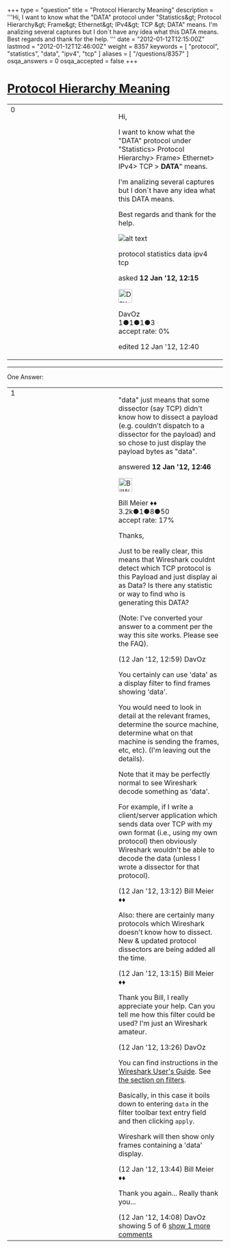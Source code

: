 +++
type = "question"
title = "Protocol Hierarchy Meaning"
description = '''Hi,  I want to know what the &quot;DATA&quot; protocol under &quot;Statistics&amp;gt; Protocol Hierarchy&amp;gt; Frame&amp;gt; Ethernet&amp;gt; IPv4&amp;gt; TCP &amp;gt; DATA&quot; means. I&#x27;m analizing several captures but I don´t have any idea what this DATA means. Best regards and thank for the help. '''
date = "2012-01-12T12:15:00Z"
lastmod = "2012-01-12T12:46:00Z"
weight = 8357
keywords = [ "protocol", "statistics", "data", "ipv4", "tcp" ]
aliases = [ "/questions/8357" ]
osqa_answers = 0
osqa_accepted = false
+++

<div class="headNormal">

# [Protocol Hierarchy Meaning](/questions/8357/protocol-hierarchy-meaning)

</div>

<div id="main-body">

<div id="askform">

<table id="question-table" style="width:100%;"><colgroup><col style="width: 50%" /><col style="width: 50%" /></colgroup><tbody><tr class="odd"><td style="width: 30px; vertical-align: top"><div class="vote-buttons"><div id="post-8357-score" class="post-score" title="current number of votes">0</div><div id="favorite-count" class="favorite-count"></div></div></td><td><div id="item-right"><div class="question-body"><p>Hi,</p><p>I want to know what the "DATA" protocol under "Statistics&gt; Protocol Hierarchy&gt; Frame&gt; Ethernet&gt; IPv4&gt; TCP &gt; <strong>DATA</strong>" means.</p><p>I'm analizing several captures but I don´t have any idea what this DATA means.</p><p>Best regards and thank for the help.</p><p><img src="http://i41.tinypic.com/jt08lt.png" alt="alt text" /></p></div><div id="question-tags" class="tags-container tags">protocol statistics data ipv4 tcp</div><div id="question-controls" class="post-controls"></div><div class="post-update-info-container"><div class="post-update-info post-update-info-user"><p>asked <strong>12 Jan '12, 12:15</strong></p><img src="https://secure.gravatar.com/avatar/9c69f864079a3a7f1d3133e23e5901c8?s=32&amp;d=identicon&amp;r=g" class="gravatar" width="32" height="32" alt="DavOz&#39;s gravatar image" /><p>DavOz<br />
<span class="score" title="1 reputation points">1</span><span title="1 badges"><span class="badge1">●</span><span class="badgecount">1</span></span><span title="1 badges"><span class="silver">●</span><span class="badgecount">1</span></span><span title="3 badges"><span class="bronze">●</span><span class="badgecount">3</span></span><br />
<span class="accept_rate" title="Rate of the user&#39;s accepted answers">accept rate:</span> <span title="DavOz has no accepted answers">0%</span></p></img></div><div class="post-update-info post-update-info-edited"><p>edited 12 Jan '12, 12:40</p></div></div><div id="comments-container-8357" class="comments-container"></div><div id="comment-tools-8357" class="comment-tools"></div><div class="clear"></div><div id="comment-8357-form-container" class="comment-form-container"></div><div class="clear"></div></div></td></tr></tbody></table>

------------------------------------------------------------------------

<div class="tabBar">

<span id="sort-top"></span>

<div class="headQuestions">

One Answer:

</div>

</div>

<span id="8358"></span>

<div id="answer-container-8358" class="answer">

<table style="width:100%;"><colgroup><col style="width: 50%" /><col style="width: 50%" /></colgroup><tbody><tr class="odd"><td style="width: 30px; vertical-align: top"><div class="vote-buttons"><div id="post-8358-score" class="post-score" title="current number of votes">1</div></div></td><td><div class="item-right"><div class="answer-body"><p>"data" just means that some dissector (say TCP) didn't know how to dissect a payload (e.g. couldn't dispatch to a dissector for the payload) and so chose to just display the payload bytes as "data".</p></div><div class="answer-controls post-controls"></div><div class="post-update-info-container"><div class="post-update-info post-update-info-user"><p>answered <strong>12 Jan '12, 12:46</strong></p><img src="https://secure.gravatar.com/avatar/bfb20acfe44690473b10c7963b5d4a18?s=32&amp;d=identicon&amp;r=g" class="gravatar" width="32" height="32" alt="Bill%20Meier&#39;s gravatar image" /><p>Bill Meier ♦♦<br />
<span class="score" title="3180 reputation points"><span>3.2k</span></span><span title="1 badges"><span class="badge1">●</span><span class="badgecount">1</span></span><span title="8 badges"><span class="silver">●</span><span class="badgecount">8</span></span><span title="50 badges"><span class="bronze">●</span><span class="badgecount">50</span></span><br />
<span class="accept_rate" title="Rate of the user&#39;s accepted answers">accept rate:</span> <span title="Bill Meier has 31 accepted answers">17%</span></p></div></div><div id="comments-container-8358" class="comments-container"><span id="8359"></span><div id="comment-8359" class="comment"><div id="post-8359-score" class="comment-score"></div><div class="comment-text"><p>Thanks,</p><p>Just to be really clear, this means that Wireshark couldnt detect which TCP protocol is this Payload and just display ai as Data? Is there any statistic or way to find who is generating this DATA?</p><p>(Note: I've converted your answer to a comment per the way this site works. Please see the FAQ).</p></div><div id="comment-8359-info" class="comment-info"><span class="comment-age">(12 Jan '12, 12:59)</span> DavOz</div></div><span id="8360"></span><div id="comment-8360" class="comment"><div id="post-8360-score" class="comment-score"></div><div class="comment-text"><p>You certainly can use 'data' as a display filter to find frames showing 'data'.</p><p>You would need to look in detail at the relevant frames, determine the source machine, determine what on that machine is sending the frames, etc, etc). (I'm leaving out the details).</p><p>Note that it may be perfectly normal to see Wireshark decode something as 'data'.</p><p>For example, if I write a client/server application which sends data over TCP with my own format (i.e., using my own protocol) then obviously Wireshark wouldn't be able to decode the data (unless I wrote a dissector for that protocol).</p></div><div id="comment-8360-info" class="comment-info"><span class="comment-age">(12 Jan '12, 13:12)</span> Bill Meier ♦♦</div></div><span id="8361"></span><div id="comment-8361" class="comment"><div id="post-8361-score" class="comment-score"></div><div class="comment-text"><p>Also: there are certainly many protocols which Wireshark doesn't know how to dissect. New &amp; updated protocol dissectors are being added all the time.</p></div><div id="comment-8361-info" class="comment-info"><span class="comment-age">(12 Jan '12, 13:15)</span> Bill Meier ♦♦</div></div><span id="8362"></span><div id="comment-8362" class="comment"><div id="post-8362-score" class="comment-score"></div><div class="comment-text"><p>Thank you Bill, I really appreciate your help. Can you tell me how this filter could be used? I'm just an Wireshark amateur.</p></div><div id="comment-8362-info" class="comment-info"><span class="comment-age">(12 Jan '12, 13:26)</span> DavOz</div></div><span id="8363"></span><div id="comment-8363" class="comment"><div id="post-8363-score" class="comment-score"></div><div class="comment-text"><p>You can find instructions in the <a href="http://www.wireshark.org/docs/wsug_html_chunked/ChUseFilterToolbarSection.html">Wireshark User's Guide</a>. See <a href="http://www.wireshark.org/docs/wsug_html_chunked/">the section on filters</a>.</p><p>Basically, in this case it boils down to entering <code>data</code> in the filter toolbar text entry field and then clicking <code>apply</code>.</p><p>Wireshark will then show only frames containing a 'data' display.</p></div><div id="comment-8363-info" class="comment-info"><span class="comment-age">(12 Jan '12, 13:44)</span> Bill Meier ♦♦</div></div><span id="8364"></span><div id="comment-8364" class="comment not_top_scorer"><div id="post-8364-score" class="comment-score"></div><div class="comment-text"><p>Thank you again... Really thank you...</p></div><div id="comment-8364-info" class="comment-info"><span class="comment-age">(12 Jan '12, 14:08)</span> DavOz</div></div></div><div id="comment-tools-8358" class="comment-tools"><span class="comments-showing"> showing 5 of 6 </span> <a href="#" class="show-all-comments-link">show 1 more comments</a></div><div class="clear"></div><div id="comment-8358-form-container" class="comment-form-container"></div><div class="clear"></div></div></td></tr></tbody></table>

</div>

<div class="paginator-container-left">

</div>

</div>

</div>

